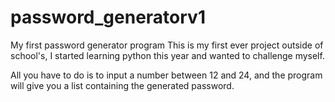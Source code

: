 # password_generatorv1
My first password generator program
This is my first ever project outside of school's, I started learning python this year and wanted to challenge myself.

All you have to do is to input a number between 12 and 24, and the program will give you a list containing the generated password.
